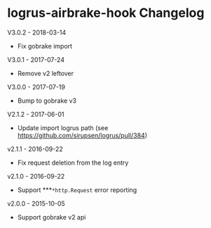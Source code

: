 # logrus-airbrake-hook Changelog

V3.0.2 - 2018-03-14

* Fix gobrake import

V3.0.1 - 2017-07-24

* Remove v2 leftover

V3.0.0 - 2017-07-19

* Bump to gobrake v3

V2.1.2 - 2017-06-01

* Update import logrus path (see https://github.com/sirupsen/logrus/pull/384)

v2.1.1 - 2016-09-22

* Fix request deletion from the log entry

v2.1.0 - 2016-09-22

* Support ***`*http.Request` error reporting

v2.0.0 - 2015-10-05

* Support gobrake v2 api

